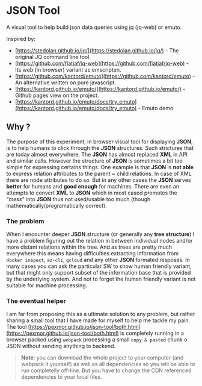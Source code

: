 # JSON Tool

A visual tool to help build json data queries using jq (jq-web) or emuto.

Inspired by:

* [https://stedolan.github.io/jq/](https://stedolan.github.io/jq/) - The original JQ command line tool.
* [https://github.com/fiatjaf/jq-web](https://github.com/fiatjaf/jq-web) - Its web (in browser) variant as emscripten.
* [https://github.com/kantord/emuto](https://github.com/kantord/emuto) - An alternative written on pure javascript.
* [https://kantord.github.io/emuto/](https://kantord.github.io/emuto/) - Github pages view on the project.
* [https://kantord.github.io/emuto/docs/try_emuto](https://kantord.github.io/emuto/docs/try_emuto) - Emuto demo.

## Why ?

The purpose of this experiment, in browser visual tool for displaying __JSON__, is to help humans to click through the __JSON__ structures. Such strictures that are today almost everywhere. The __JSON__ has almost replaced __XML__ in API and similar calls. However the structure of __JSON__ is sometimes a bit too simple for expressing certains things. One example is that __JSON__ is __not able__ to express relation attributes to the parent ~ child relations. In case of XML there are node attributes to do so. But in any other cases the __JSON__ serves __better__ for humans and __good enough__ for machines. There are even an attempts to convert __XML__ to __JSON__ which in most cased promotes the _"mess"_ into __JSON__ thus not used/usable too much (though mathematically/programatically correct).

### The problem

When I encounter deeper __JSON__ structure (or generally any __tree structure__) I have a problem figuring out the relation in between individual nodes and/or more distant relations within the tree. And as trees are pretty much everywhere this means having difficulties extracting information from `docker inspect`, `az-cli`, `gcloud` and any other __JSON__ formated resposes. In many cases you can ask the particular SW to show human friendly variant, but that might only support subset of the information base that is provided by the underlying system. And not to forget the human friendly variant is not suitable for machine processing.

### The eventual helper

I am far from proposing this as a ultimate solution to any problem, but rather sharing a small tool that I have made for myself to help me tackle my pain. The tool [https://pexmor.github.io/json-tool/both.html](https://pexmor.github.io/json-tool/both.html) is completely running in a browser packed using `webpack` processing a small `copy & pasted` chunk o JSON without sending anything to backend.

> __Note__: you can download the whole project to your computer (and webpack it yourself) as well as all dependencies so you will be able to run completelly off-line. But you have to change the CDN referenced dependencies to your local files.
